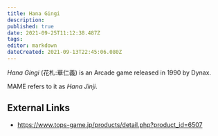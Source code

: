 ```yaml
---
title: Hana Gingi
description: 
published: true
date: 2021-09-25T11:12:38.487Z
tags: 
editor: markdown
dateCreated: 2021-09-13T22:45:06.080Z
---
```


_Hana Gingi_ (<span lang='ja'>花札:華仁義</span>) is an Arcade game released in 1990 by Dynax. 

MAME refers to it as _Hana Jinji_.

## External Links
- https://www.tops-game.jp/products/detail.php?product_id=6507